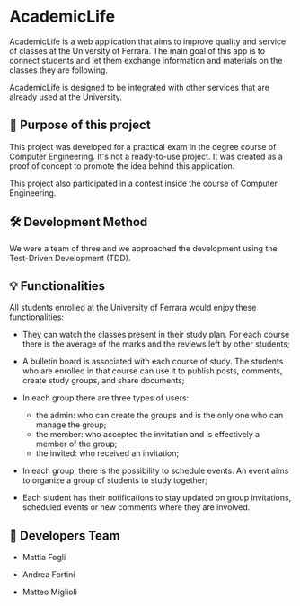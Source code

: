 # AcademicLife

AcademicLife is a web application that aims to improve quality and service of classes at the University of Ferrara. The main goal of this app is to connect students and let them exchange information and materials on the classes they are following.

AcademicLife is designed to be integrated with other services that are already used at the University.

## 🥅 Purpose of this project

This project was developed for a practical exam in the degree course of Computer Engineering.
It's not a ready-to-use project. It was created as a proof of concept to promote the idea behind this application.

This project also participated in a contest inside the course of Computer Engineering.

## 🛠 Development Method

We were a team of three and we approached the development using the Test-Driven Development (TDD).

## 💡 Functionalities

All students enrolled at the University of Ferrara would enjoy these functionalities:

* They can watch the classes present in their study plan. For each course there is the average of the marks and the reviews left by other students;

* A bulletin board is associated with each course of study. The students who are enrolled in that course can use it to publish posts, comments, create study groups, and share documents;

* In each group there are three types of users:
  * the admin: who can create the groups and is the only one who can manage the group;
  * the member: who accepted the invitation and is effectively a member of the group;
  * the invited: who received an invitation;

* In each group, there is the possibility to schedule events. An event aims to organize a group of students to study together;

* Each student has their notifications to stay updated on group invitations, scheduled events or new comments where they are involved.

## 👥 Developers Team

* Mattia Fogli

* Andrea Fortini

* Matteo Miglioli

